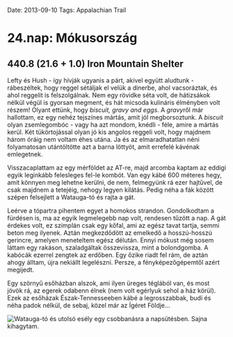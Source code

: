 Date: 2013-09-10
Tags: Appalachian Trail

# 24.nap: Mókusország

## 440.8 (21.6 + 1.0) Iron Mountain Shelter

Lefty és Hush - így hívják ugyanis a párt, akivel együtt aludtunk - rábeszéltek, hogy reggel sétáljak el velük a dinerbe, ahol vacsoráztak, és ahol reggelit is felszolgálnak. Nem egy rövidke séta volt, de hátizsákok nélkül végül is gyorsan megment, és hát micsoda kulináris élményben volt részem! Olyant ettünk, hogy *biscuit, gravy and eggs*. A *gravy*ről már hallottam, ez egy nehéz tejszínes mártás, amit jól megborsoztunk. A *biscuit* olyan zsemlegombóc - vagy ha azt mondom, knédli - féle, amire a mártás kerül. Két tükörtojással olyan jó kis angolos reggeli volt, hogy majdnem három óráig nem voltam éhes utána. Ja és az elmaradhatatlan néni folyamatosan utántöltötte azt a barna löttyöt, amit errefelé kávénak emlegetnek.

Visszacaplattam az egy mérföldet az AT-re, majd arcomba kaptam az eddigi egyik leginkább felesleges fel-le kombót. Van egy kábé 600 méteres hegy, amit könnyen meg lehetne kerülni, de nem, felmegyünk rá ezer hajtűvel, de csak majdnem a tetejéig, nehogy legyen kilátás. Pedig néha a fák között szépen felsejlett a Watauga-tó és rajta a gát.

Leérve a tópartra pihentem egyet a homokos strandon. Gondolkodtam a fürdésen is, ma az egyik legmelegebb nap volt, rendesen tűzött a nap. A gát érdekes volt, ez szimplán csak egy kőfal, ami az egész tavat tartja, semmi beton meg ilyenek. Aztán megkezdődött az emelkedő a hosszú-hosszú gerincre, amelyen meneteltem egész délután. Ennyi mókust még sosem láttam egy rakáson, szaladgáltak összevissza, mint a bolondgomba. A kabócák ezerrel zengtek az erdőben. Egy őzike riadt fel rám, de aztán ahogy álltam, újra nekiállt legelészni. Persze, a fényképezőgépemtől azért megijedt.

Egy szörnyű esőházban alszok, ami ilyen üreges téglából van, és most jövök rá, az egerek odabenn élnek (nem volt egérlyuk sehol a ház körül). Ezek az esőházak Észak-Tennesseeben kábé a legrosszabbak, budi és néha padok nélkül, de sebaj, közel már az Ígéret Földje...

![Watauga-tó és utolsó esély egy csobbanásra a napsütésben. Sajna kihagytam.](https://lh3.googleusercontent.com/-2VIeSXfO25c/UoU557X7IbI/AAAAAAAAIds/B5JiLkVug_Y/s1152-Ic42/20130910_105058.jpg)
